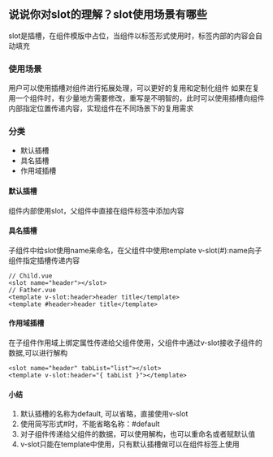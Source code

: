 ## 说说你对slot的理解？slot使用场景有哪些
slot是插槽，在组件模版中占位，当组件以标签形式使用时，标签内部的内容会自动填充

### 使用场景
用户可以使用插槽对组件进行拓展处理，可以更好的复用和定制化组件
如果在复用一个组件时，有少量地方需要修改，重写是不明智的，此时可以使用插槽向组件内部指定位置传递内容，实现组件在不同场景下的复用需求

### 分类
- 默认插槽
- 具名插槽
- 作用域插槽

#### 默认插槽
组件内部使用slot，父组件中直接在组件标签中添加内容

#### 具名插槽
子组件中给slot使用name来命名，在父组件中使用template v-slot(#):name向子组件指定插槽传递内容
```js{4}
// Child.vue
<slot name="header"></slot>
// Father.vue
<template v-slot:header>header title</template>
<template #header>header title</template>
```

#### 作用域插槽
在子组件作用域上绑定属性传递给父组件使用，父组件中通过v-slot接收子组件的数据,可以进行解构
```js{4}
<slot name="header" tabList="list"></slot>
<template v-slot:header="{ tabList }"></template>
```

#### 小结
1. 默认插槽的名称为default, 可以省略，直接使用v-slot
2. 使用简写形式#时，不能省略名称：#default
3. 对子组件传递给父组件的数据，可以使用解构，也可以重命名或者赋默认值
4. v-slot只能在template中使用，只有默认插槽做可以在组件标签上使用